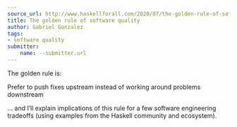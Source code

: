 ```yaml
---
source_url: http://www.haskellforall.com/2020/07/the-golden-rule-of-software-quality.html
title: The golden rule of software quality
author: Gabriel Gonzalez
tags:
- software quality
submitter:
    name: --submitter.url
---
```

The golden rule is:

Prefer to push fixes upstream instead of working around problems downstream

… and I’ll explain implications of this rule for a few software engineering tradeoffs (using examples from the Haskell community and ecosystem).